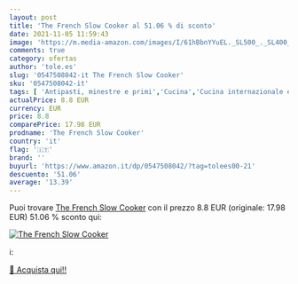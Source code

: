 ```yaml
---
layout: post
title: 'The French Slow Cooker al 51.06 % di sconto'
date: 2021-11-05 11:59:43
image: 'https://m.media-amazon.com/images/I/61hBbnYYuEL._SL500_._SL400_.jpg'
comments: true
category: ofertas
author: 'tole.es'
slug: '0547508042-it The French Slow Cooker'
sku: '0547508042-it'
tags: [ 'Antipasti, minestre e primi','Cucina','Cucina internazionale e regionale','Libri','Piatti e portate','Tempo libero', ]
actualPrice: 8.8 EUR
currency: EUR
price: 8.8
comparePrice: 17.98 EUR
prodname: 'The French Slow Cooker'
country: 'it'
flag: '🇮🇹'
brand: ''
buyurl: 'https://www.amazon.it/dp/0547508042/?tag=tolees00-21'
descuento: '51.06'
average: '13.39'
---
```


Puoi trovare [The French Slow Cooker](https://www.amazon.it/dp/0547508042/?tag=tolees00-21) con il prezzo 8.8 EUR (originale: 17.98 EUR) 51.06 % sconto qui:

[![The French Slow Cooker](https://m.media-amazon.com/images/I/61hBbnYYuEL._SL500_._SL400_.jpg)](https://www.amazon.it/dp/0547508042/?tag=tolees00-21)

ℹ️:


[🛒 Acquista qui!!](https://www.amazon.it/dp/0547508042/?tag=tolees00-21)
